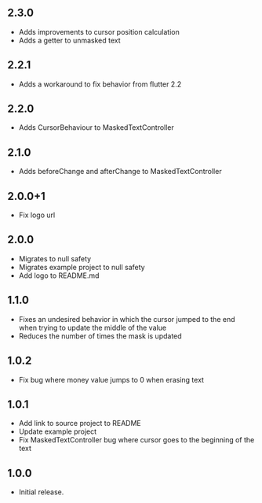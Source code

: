 ## 2.3.0

* Adds improvements to cursor position calculation
* Adds a getter to unmasked text

## 2.2.1

* Adds a workaround to fix behavior from flutter 2.2

## 2.2.0

* Adds CursorBehaviour to MaskedTextController

## 2.1.0

* Adds beforeChange and afterChange to MaskedTextController

## 2.0.0+1

* Fix logo url

## 2.0.0

* Migrates to null safety
* Migrates example project to null safety
* Add logo to README.md

## 1.1.0

* Fixes an undesired behavior in which the cursor jumped to the end when trying to update the middle of the value
* Reduces the number of times the mask is updated

## 1.0.2

* Fix bug where money value jumps to 0 when erasing text

## 1.0.1

* Add link to source project to README
* Update example project
* Fix MaskedTextController bug where cursor goes to the beginning of the text

## 1.0.0

* Initial release.